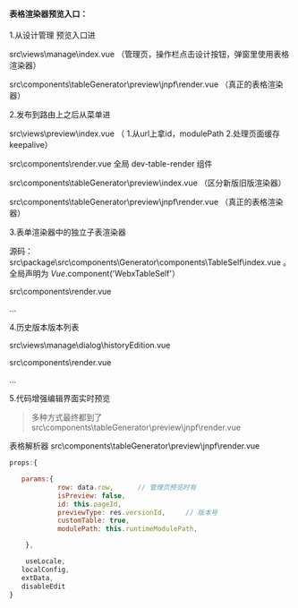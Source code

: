 









#### 表格渲染器预览入口：

1.从设计管理 预览入口进

src\views\manage\index.vue      （管理页，操作栏点击设计按钮，弹窗里使用表格渲染器）

src\components\tableGenerator\preview\jnpf\render.vue    （真正的表格渲染器）



2.发布到路由上之后从菜单进

src\views\preview\index.vue      （ 1.从url上拿id，modulePath   2.处理页面缓存keepalive）

src\components\render.vue        全局 dev-table-render 组件

src\components\tableGenerator\preview\index.vue     （区分新版旧版渲染器）

src\components\tableGenerator\preview\jnpf\render.vue       （真正的表格渲染器）



3.表单渲染器中的独立子表渲染器

源码： src\package\src\components\Generator\components\TableSelf\index.vue  。全局声明为 *Vue*.component('WebxTableSelf'）

src\components\render.vue

...



4.历史版本版本列表

src\views\manage\dialog\historyEdition.vue

src\components\render.vue

...



5.代码增强编辑界面实时预览



> 多种方式最终都到了 src\components\tableGenerator\preview\jnpf\render.vue  

表格解析器 src\components\tableGenerator\preview\jnpf\render.vue

```javascript
props:{

​	params:{
    		row: data.row,		// 管理页预览时有
            isPreview: false,
            id: this.pageId,
            previewType: res.versionId,		// 版本号
            customTable: true,
            modulePath: this.runtimeModulePath,		

	},

​    useLocale,
​	localConfig,
​	extData,
​	disableEdit
}
```



